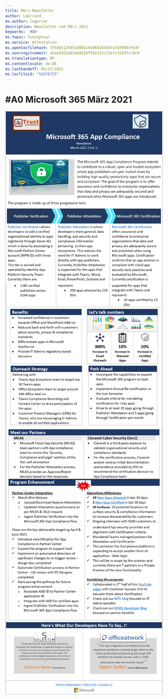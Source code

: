 ```yaml
---
title: März-Newsletter
author: LGerrard
ms.author: legerrar
description: Newsletter vom März 2021
keywords: '#A0'
ms.topic: Conceptual
ms.service: Attestation
ms.openlocfilehash: 5f93b5129d3a3081c01068183d4fa7d789b7e54f
ms.sourcegitcommit: a5ee3422ab34a922bf592312cf2efc3143fcc9c9
ms.translationtype: MT
ms.contentlocale: de-DE
ms.lasthandoff: 05/27/2021
ms.locfileid: "52676725"
---
```

# <a name="march-2021-microsoft-365-app-compliance-newsletter"></a>#A0 Microsoft 365 März 2021

![1. ](../media/March1.PNG)
 ![ März 2. ](../media/March2.PNG)
 ![ März 3. ](../media/March3.PNG)
 ![ März 4](../media/March4.PNG)
